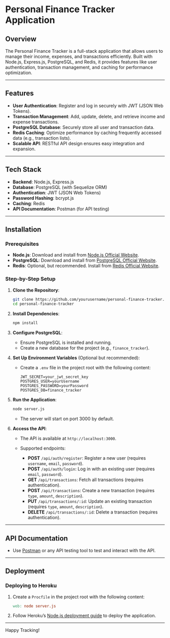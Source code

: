 # Personal Finance Tracker Application

## Overview

The Personal Finance Tracker is a full-stack application that allows users to manage their income, expenses, and transactions efficiently. Built with Node.js, Express.js, PostgreSQL, and Redis, it provides features like user authentication, transaction management, and caching for performance optimization.

---

## Features

- **User Authentication**: Register and log in securely with JWT (JSON Web Tokens).
- **Transaction Management**: Add, update, delete, and retrieve income and expense transactions.
- **PostgreSQL Database**: Securely store all user and transaction data.
- **Redis Caching**: Optimize performance by caching frequently accessed data (e.g., transaction lists).
- **Scalable API**: RESTful API design ensures easy integration and expansion.

---

## Tech Stack

- **Backend**: Node.js, Express.js
- **Database**: PostgreSQL (with Sequelize ORM)
- **Authentication**: JWT (JSON Web Tokens)
- **Password Hashing**: bcrypt.js
- **Caching**: Redis
- **API Documentation**: Postman (for API testing)

---

## Installation

### Prerequisites

- **Node.js**: Download and install from [Node.js Official Website](https://nodejs.org/).
- **PostgreSQL**: Download and install from [PostgreSQL Official Website](https://www.postgresql.org/).
- **Redis**: Optional, but recommended. Install from [Redis Official Website](https://redis.io/).

### Step-by-Step Setup

1. **Clone the Repository**:

    ```bash
    git clone https://github.com/yourusername/personal-finance-tracker.git
    cd personal-finance-tracker
    ```

2. **Install Dependencies**:

    ```bash
    npm install
    ```

3. **Configure PostgreSQL**:

    - Ensure PostgreSQL is installed and running.
    - Create a new database for the project (e.g., `finance_tracker`).

4. **Set Up Environment Variables** (Optional but recommended):

    - Create a `.env` file in the project root with the following content:

      ```env
      JWT_SECRET=your_jwt_secret_key
      POSTGRES_USER=yourUsername
      POSTGRES_PASSWORD=yourPassword
      POSTGRES_DB=finance_tracker
      ```

5. **Run the Application**:

    ```bash
    node server.js
    ```

    - The server will start on port 3000 by default.

6. **Access the API**:

    - The API is available at `http://localhost:3000`.
    - Supported endpoints:

        - **POST** `/api/auth/register`: Register a new user (requires `username`, `email`, `password`).
        - **POST** `/api/auth/login`: Log in with an existing user (requires `email`, `password`).
        - **GET** `/api/transactions`: Fetch all transactions (requires authentication).
        - **POST** `/api/transactions`: Create a new transaction (requires `type`, `amount`, `description`).
        - **PUT** `/api/transactions/:id`: Update an existing transaction (requires `type`, `amount`, `description`).
        - **DELETE** `/api/transactions/:id`: Delete a transaction (requires authentication).

---

## API Documentation

- Use [Postman](https://www.postman.com/) or any API testing tool to test and interact with the API.

---

## Deployment

### Deploying to Heroku

1. Create a `Procfile` in the project root with the following content:

    ```makefile
    web: node server.js
    ```

2. Follow Heroku’s [Node.js deployment guide](https://devcenter.heroku.com/articles/deploying-nodejs) to deploy the application.

---

Happy Tracking!
